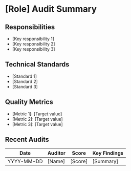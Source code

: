 # [Role] Audit Summary

## Responsibilities
- [Key responsibility 1]
- [Key responsibility 2]
- [Key responsibility 3]

## Technical Standards
- [Standard 1]
- [Standard 2]
- [Standard 3]

## Quality Metrics
- [Metric 1]: [Target value]
- [Metric 2]: [Target value]
- [Metric 3]: [Target value]

## Recent Audits
| Date | Auditor | Score | Key Findings |
|------|---------|-------|--------------|
| YYYY-MM-DD | [Name] | [Score] | [Summary] |